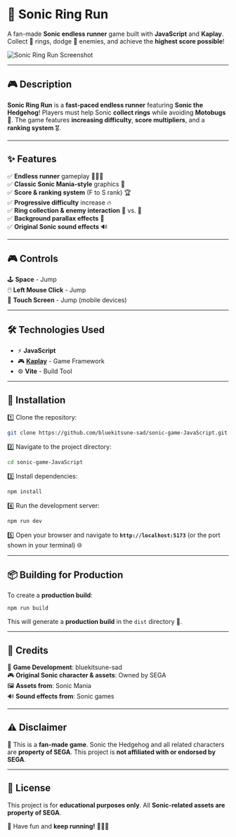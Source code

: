 # 🏃 Sonic Ring Run

A fan-made **Sonic endless runner** game built with **JavaScript** and **Kaplay**. Collect 🏅 rings, dodge 🦾 enemies, and achieve the **highest score possible**!

![Sonic Ring Run Screenshot](screenshots/game.png)

---

## 🎮 Description

**Sonic Ring Run** is a **fast-paced endless runner** featuring **Sonic the Hedgehog**! Players must help Sonic **collect rings** while avoiding **Motobugs** 🐞. The game features **increasing difficulty**, **score multipliers**, and a **ranking system** 🎖️.

---

## ✨ Features

✅ **Endless runner** gameplay 🏃‍♂️💨  
✅ **Classic Sonic Mania-style** graphics 🎨  
✅ **Score & ranking system** (F to S rank) 🏆  
✅ **Progressive difficulty** increase 🔥  
✅ **Ring collection & enemy interaction** 🏅 vs. 🦾  
✅ **Background parallax effects** 🌆  
✅ **Original Sonic sound effects** 🔊  

---

## 🎮 Controls

🕹️ **Space** - Jump  
🖱️ **Left Mouse Click** - Jump  
📱 **Touch Screen** - Jump (mobile devices)  

---

## 🛠 Technologies Used

- ⚡ **JavaScript**
- 🎮 [**Kaplay**](https://github.com/kaplay) - Game Framework
- ⚙️ **Vite** - Build Tool

---

## 🚀 Installation

1️⃣ Clone the repository:  
```bash
git clone https://github.com/bluekitsune-sad/sonic-game-JavaScript.git
```

2️⃣ Navigate to the project directory:  
```bash
cd sonic-game-JavaScript
```

3️⃣ Install dependencies:  
```bash
npm install
```

4️⃣ Run the development server:  
```bash
npm run dev
```

5️⃣ Open your browser and navigate to **`http://localhost:5173`** (or the port shown in your terminal) 🌐

---

## 📦 Building for Production

To create a **production build**:
```bash
npm run build
```
This will generate a **production build** in the `dist` directory 📂.

---

## 🎨 Credits

👾 **Game Development**: bluekitsune-sad  
🎮 **Original Sonic character & assets**: Owned by SEGA  
🖼️ **Assets from**: Sonic Mania  
🔊 **Sound effects from**: Sonic games  

---

## ⚠️ Disclaimer

📝 This is a **fan-made game**. Sonic the Hedgehog and all related characters are **property of SEGA**. This project is **not affiliated with or endorsed by SEGA**.

---

## 📜 License

This project is for **educational purposes only**. All **Sonic-related assets are property of SEGA**.

🚀 Have fun and **keep running!** 🏃‍♂️💨

